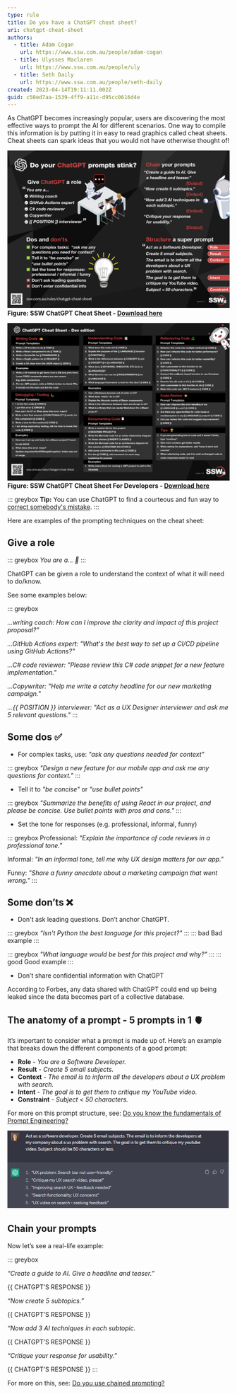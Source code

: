 ```yaml
---
type: rule
title: Do you have a ChatGPT cheat sheet?
uri: chatgpt-cheat-sheet
authors:
  - title: Adam Cogan
    url: https://www.ssw.com.au/people/adam-cogan
  - title: Ulysses Maclaren
    url: https://www.ssw.com.au/people/uly
  - title: Seth Daily
    url: https://www.ssw.com.au/people/seth-daily
created: 2023-04-14T19:11:11.002Z
guid: c50ed7aa-1539-4ff9-a11c-d95cc0616d4e
---
```

As ChatGPT becomes increasingly popular, users are discovering the most effective ways to prompt the AI for different scenarios. One way to compile this information is by putting it in easy to read graphics called cheat sheets. Cheat sheets can spark ideas that you would not have otherwise thought of!  

<!--endintro-->

<img src="chatgpt-cheat-sheet-bathroom-door.jpg" alt="SSW ChatGPT Cheat Sheet" /><br/>
<strong>Figure: SSW ChatGPT Cheat Sheet - [Download here](ChatGPT-Cheat-sheet-Bathroom-Door-v2.pdf)</strong>

<img src="chatgpt-cheat-sheet-devs-v1.jpg" alt="SSW ChatGPT Cheat Sheet For Developers" /><br/>
<strong>Figure: SSW ChatGPT Cheat Sheet For Developers - [Download here](ChatGPT-Cheat-Sheet-Devs-v2.pdf)</strong>

::: greybox
**Tip:** You can use ChatGPT to find a courteous and fun way to [correct somebody's mistake](/is-everyone-in-your-team-a-standards-watchdog).
:::

Here are examples of the prompting techniques on the cheat sheet: 

## Give a role

::: greybox
*You are a... 🤖* 
:::

ChatGPT can be given a role to understand the context of what it will need to do/know. 

See some examples below: 

::: greybox

*...writing coach: How can I improve the clarity and impact of this project proposal?"*

*...GitHub Actions expert: "What's the best way to set up a CI/CD pipeline using GitHub Actions?"*

*...C# code reviewer: "Please review this C# code snippet for a new feature implementation."* 

*...Copywriter: "Help me write a catchy headline for our new marketing campaign."*

*...{{ POSITION }} interviewer: "Act as a UX Designer interviewer and ask me 5 relevant questions."*
:::

## Some dos ✅

* For complex tasks, use: *"ask any questions needed for context"* 

::: greybox
*"Design a new feature for our mobile app and ask me any questions for context."*
:::

* Tell it to *"be concise"* or *"use bullet points"* 

::: greybox
*"Summarize the benefits of using React in our project, and please be concise. Use bullet points with pros and cons."*
:::

* Set the tone for responses (e.g. professional, informal, funny)

::: greybox
Professional: *"Explain the importance of code reviews in a professional tone."* 

Informal: *"In an informal tone, tell me why UX design matters for our app."* 

Funny: *"Share a funny anecdote about a marketing campaign that went wrong."*
:::

## Some don’ts ❌

* Don't ask leading questions. Don’t anchor ChatGPT. 

::: greybox
*“Isn't Python the best language for this project?"*
:::
::: bad
Bad example
:::

::: greybox
*"What language would be best for this project and why?"*
:::
::: good
Good example
:::

* Don’t share confidential information with ChatGPT   

According to Forbes, any data shared with ChatGPT could end up being leaked since the data becomes part of a collective database. 

## The anatomy of a prompt - 5 prompts in 1 🫀

It’s important to consider what a prompt is made up of. Here’s an example that breaks down the different components of a good prompt: 

* **Role** - *You are a Software Developer.*  
* **Result** - *Create 5 email subjects.*
* **Context** - *The email is to inform all the developers about a UX problem with search.*  
* **Intent** - *The goal is to get them to critique my YouTube video.*  
* **Constraint** - *Subject < 50 characters.* 

For more on this prompt structure, see: [Do you know the fundamentals of Prompt Engineering?](/fundamentals-of-prompt-engineering)

![Figure: Results from the 5 in 1 example prompt](5in1-prompt.png)

## Chain your prompts

Now let’s see a real-life example: 

::: greybox

*“Create a guide to AI. Give a headline and teaser.”*

{{ CHATGPT’S RESPONSE }} 

*“Now create 5 subtopics.”*

{{ CHATGPT’S RESPONSE }} 

*“Now add 3 AI techniques in each subtopic.*

{{ CHATGPT’S RESPONSE }} 

*“Critique your response for usability.”*

{{ CHATGPT’S RESPONSE }} 
:::

For more on this, see: [Do you use chained prompting?](/chained-prompting)
